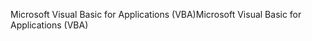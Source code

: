 <span data-ttu-id="00eae-101">Microsoft Visual Basic for Applications (VBA)</span><span class="sxs-lookup"><span data-stu-id="00eae-101">Microsoft Visual Basic for Applications (VBA)</span></span>